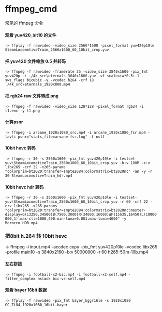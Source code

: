 # ffmpeg_cmd
常见的 ffmpeg 命令

#### 观看 yuv420_bit10 的文件
`
-> ffplay -f rawvideo -video_size 2560*1600 -pixel_format yuv420p10le SteamLocomotiveTrain_2560x1600_60_10bit_crop.yuv
`
#### 把 yuv420 文件缩放 0.5 并转码
`
-> ffmpeg -f rawvideo -framerate 25 -video_size 3840x1600 -pix_fmt yuv420p -i ./4k_src\eternals_3840x1600.yuv -vf scale=iw*0.5:-1 -sws_flags bicubic -y -vcodec h264 -crf 18 ./4k_src\eternals_1920x800.mp4
`
#### 把 rgb24 raw 文件转成 png
`
-> ffmpeg -f rawvideo -video_size 128*128 -pixel_format rgb24 -i t1.enc -y t1.png
`

#### 计算psnr
`
-> ffmpeg -i arcane_1920x1080_src.mp4 -i arcane_1920x1080_fsr.mp4 -lavfi psnr="stats_file=arvane-fsr.log" -f null -
`

#### 10bit hevc 转码
`
-> ffmpeg -r 30 -s 2560x1600 -pix_fmt yuv420p10le -i testset-yuv\SteamLocomotiveTrain_2560x1600_60_10bit_crop.yuv -b:v 100M -c:v libx265 -crf 22 -x265-params "colorprim=bt2020:transfer=smpte2084:colormatrix=bt2020nc" -an -y -r 30 SteamLocomotiveTrain_hdr.mp4
`

#### 10bit hevc hdr 转码
`
-> ffmpeg -r 30 -s 2560x1600 -pix_fmt yuv420p10le -i testset-yuv\SteamLocomotiveTrain_2560x1600_60_10bit_crop.yuv -r 60 -crf 22 -c:v libx265 -x265-params "colorprim=bt2020:transfer=smpte2084:colormatrix=bt2020nc:master-display=G(13250,34500)B(7500,3000)R(34000,16000)WP(15635,16450)L(10000000,1):max-cll=1000,400:min-luma=0.001:max-luma=4000" -y Morocco_HDR.mp4
`
### 把8bit h.264 转 10bit hevc
-> ffmpeg -i input.mp4 -acodec copy -pix_fmt yuv420p10le -vcodec libx265 -profile main10 -s 3840x2160 -b:v 50000000 -r 60    h265-50m-10b.mp4

#### 左右拼接
`
-> ffmpeg -i football-x2-bic.mp4 -i football-x2-self.mp4 -filter_complex hstack bic-vs-self.mp4
`

#### 观看 bayer 16bit 数据
`
-> ffplay -f rawvideo -pix_fmt bayer_bggr16le -s 1920x1080 CC_TL84_1920x1080_16bit.bayer
`
